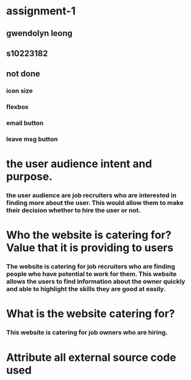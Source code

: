 # assignment-1
## gwendolyn leong
## s10223182
## not done
### icon size
### flexbox
### email button
### leave msg button

# the user audience intent and purpose. 
### the user audience are job recruiters who are interested in finding more about the user. This would allow them to make their decision whether to hire the user or not.

# Who the website is catering for? Value that it is providing to users
### The website is catering for job recruiters who are finding people who have potential to work for them. This website allows the users to find information about the owner quickly and able to highlight the skills they are good at easily.
# What is the website catering for?
### This website is catering for job owners who are hiring.
# Attribute all external source code used 
